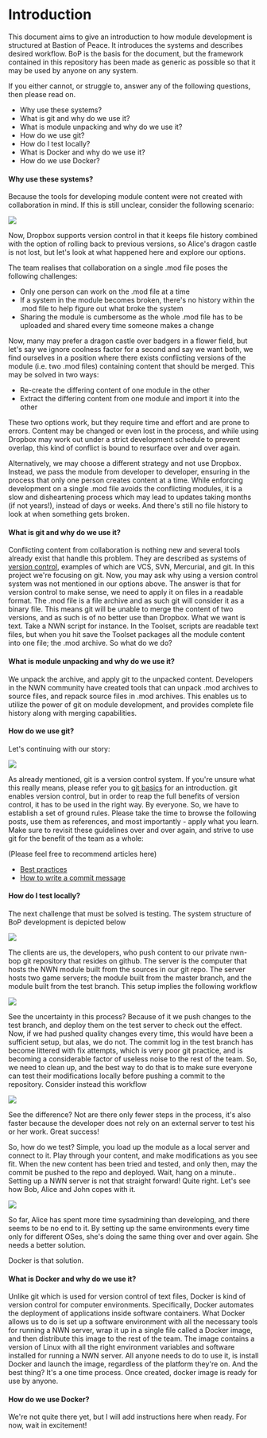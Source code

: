 # Introduction
This document aims to give an introduction to how module development is structured at Bastion of Peace. It introduces the systems and describes desired workflow. BoP is the basis for the document, but the framework contained in this repository has been made as generic as possible so that it may be used by anyone on any system.

If you either cannot, or struggle to, answer any of the following questions, then please read on.
- Why use these systems?
- What is git and why do we use it?
- What is module unpacking and why do we use it?
- How do we use git?
- How do I test locally?
- What is Docker and why do we use it?
- How do we use Docker?

#### Why use these systems?
Because the tools for developing module content were not created with collaboration in mind. If this is still unclear, consider the following scenario:

![](https://docs.google.com/drawings/d/1wbBEAzqj6b7Bu9CmyRTxZ_zWPwHEgPWIuh9_453H_xU/pub?w=1950&h=1362)

Now, Dropbox supports version control in that it keeps file history combined with the option of rolling back to previous versions, so Alice's dragon castle is not lost, but let's look at what happened here and explore our options.

The team realises that collaboration on a single .mod file poses the following challenges:
- Only one person can work on the .mod file at a time
- If a system in the module becomes broken, there's no history within the .mod file to help figure out what broke the system
- Sharing the module is cumbersome as the whole .mod file has to be uploaded and shared every time someone makes a change

Now, many may prefer a dragon castle over badgers in a flower field, but let's say we ignore coolness factor for a second and say we want both, we find ourselves in a position where there exists conflicting versions of the module (i.e. two .mod files) containing content that should be merged. This may be solved in two ways:
- Re-create the differing content of one module in the other
- Extract the differing content from one module and import it into the other

These two options work, but they require time and effort and are prone to errors. Content may be changed or even lost in the process, and while using Dropbox may work out under a strict development schedule to prevent overlap, this kind of conflict is bound to resurface over and over again.

Alternatively, we may choose a different strategy and not use Dropbox. Instead, we pass the module from developer to developer, ensuring in the process that only one person creates content at a time. While enforcing development on a single .mod file avoids the conflicting modules, it is a slow and disheartening process which may lead to updates taking months (if not years!), instead of days or weeks. And there's still no file history to look at when something gets broken.

#### What is git and why do we use it?
Conflicting content from collaboration is nothing new and several tools already exist that handle this problem. They are described as systems of [version control](https://en.wikipedia.org/wiki/Version_control), examples of which are VCS, SVN, Mercurial, and git. In this project we're focusing on git. Now, you may ask why using a version control system was not mentioned in our options above. The answer is that for version control to make sense, we need to apply it on files in a readable format. The .mod file is a file archive and as such git will consider it as a binary file. This means git will be unable to merge the content of two versions, and as such is of no better use than Dropbox. What we want is text. Take a NWN script for instance. In the Toolset, scripts are readable text files, but when you hit save the Toolset packages all the module content into one file; the .mod archive. So what do we do?

#### What is module unpacking and why do we use it?
We unpack the archive, and apply git to the unpacked content. Developers in the NWN community have created tools that can unpack .mod archives to source files, and repack source files in .mod archives. This enables us to utilize the power of git on module development, and provides complete file history along with merging capabilities.

#### How do we use git?
Let's continuing with our story:

![](https://docs.google.com/drawings/d/1bBj-Amgu9Jxoj8twGi7SPBV0YGkQEqdWolwdlQY85dM/pub?w=994&h=459)

As already mentioned, git is a version control system. If you're unsure what this really means, please refer you to [git basics](https://git-scm.com/book/en/v2/Getting-Started-Git-Basics) for an introduction. git enables version control, but in order to reap the full benefits of version control, it has to be used in the right way. By everyone. So, we have to establish a set of ground rules. Please take the time to browse the following posts, use them as references, and most importantly - apply what you learn. Make sure to revisit these guidelines over and over again, and strive to use git for the benefit of the team as a whole:

(Please feel free to recommend articles here)
- [Best practices](https://sethrobertson.github.io/GitBestPractices/)
- [How to write a commit message](http://chris.beams.io/posts/git-commit/)

#### How do I test locally?
The next challenge that must be solved is testing. The system structure of BoP development is depicted below

![](https://docs.google.com/drawings/d/1SjIQHoDVnX655HiwWPm4y-thbRnUwZCwz4Wp20ACF9A/pub?w=923&h=468)

The clients are us, the developers, who push content to our private nwn-bop git repository that resides on github. The server is the computer that hosts the NWN module built from the sources in our git repo. The server hosts two game servers; the module built from the master branch, and the module built from the test branch. This setup implies the following workflow

![](https://docs.google.com/drawings/d/1mgSCKNuMSwFvT3WrLuE5dDpz22ubl-j6I90m4lndKVs/pub?w=1280&h=253)

See the uncertainty in this process? Because of it we push changes to the test branch, and deploy them on the test server to check out the effect. Now, if we had pushed quality changes every time, this would have been a sufficient setup, but alas, we do not.  The commit log in the test branch has become littered with fix attempts, which is very poor git practice, and is becoming a considerable factor of useless noise to the rest of the team. So, we need to clean up, and the best way to do that is to make sure everyone can test their modifications locally before pushing a commit to the repository. Consider instead this workflow

![](https://docs.google.com/drawings/d/1xaxCjRI5DvxmrFXiBNI3xeOxHriadnCQznerkyWt1rc/pub?w=788&h=194)

See the difference? Not are there only fewer steps in the process, it's also faster because the developer does not rely on an external server to test his or her work. Great success!

So, how do we test? Simple, you load up the module as a local server and connect to it. Play through your content, and make modifications as you see fit. When the new content has been tried and tested, and only then, may the commit be pushed to the repo and deployed. Wait, hang on a minute.. Setting up a NWN server is not that straight forward! Quite right. Let's see how Bob, Alice and John copes with it.

![](https://docs.google.com/drawings/d/1D6PMtf6oRRKKEFOU3dc2EfdzEA6uaS7aRVIyS-KZ_QA/pub?w=948&h=991)

So far, Alice has spent more time sysadmining than developing, and there seems to be no end to it. By setting up the same environments every time only for different OSes, she's doing the same thing over and over again. She needs a better solution.

Docker is that solution.

#### What is Docker and why do we use it?

Unlike git which is used for version control of text files, Docker is kind of version control for computer environments. Specifically, Docker automates the deployment of applications inside software containers. What Docker allows us to do is set up a software environment with all the necessary tools for running a NWN server, wrap it up in a single file called a Docker image, and then distribute this image to the rest of the team. The image contains a version of Linux with all the right environment variables and software installed for running a NWN server. All anyone needs to do to use it, is install Docker and launch the image, regardless of the platform they're on. And the best thing? It's a one time process. Once created, docker image is ready for use by anyone.

#### How do we use Docker?

We're not quite there yet, but I will add instructions here when ready. For now, wait in excitement!
